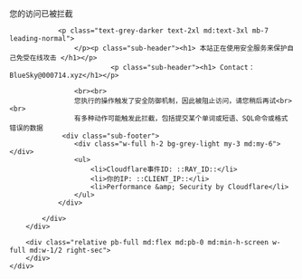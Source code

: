 <html>
<head></head>
<body class="antialiased font-sans">
    <div class="md:flex min-h-screen main-body">
        <div class="w-full md:w-1/2 bg-white flex items-center justify-center left-sec">
            <div class="max-w-sm m-8 content-body">
                <div class="text-black text-5xl md:text-15xl font-black">您的访问已被拦截</div>

                <p class="text-grey-darker text-2xl md:text-3xl mb-7 leading-normal">
                    </p><p class="sub-header"><h1> 本站正在使用安全服务来保护自己免受在线攻击 </h1></p>
                             <p class="sub-header"><h1> Contact：BlueSky@000714.xyz</h1></p>

                    <br><br>
                    您执行的操作触发了安全防御机制，因此被阻止访问，请您稍后再试<br><br>
                    有多种动作可能触发此拦截，包括提交某个单词或短语、SQL命令或格式错误的数据
                 <div class="sub-footer">
                    <div class="w-full h-2 bg-grey-light my-3 md:my-6"></div>
                    <ul>
                        <li>Cloudflare事件ID: ::RAY_ID::</li>
                        <li>你的IP: ::CLIENT_IP::</li>
                        <li>Performance &amp; Security by Cloudflare</li>
                    </ul>
                </div> 

            </div>
        </div>

        <div class="relative pb-full md:flex md:pb-0 md:min-h-screen w-full md:w-1/2 right-sec">
        </div>
    </div>


</body></html>
